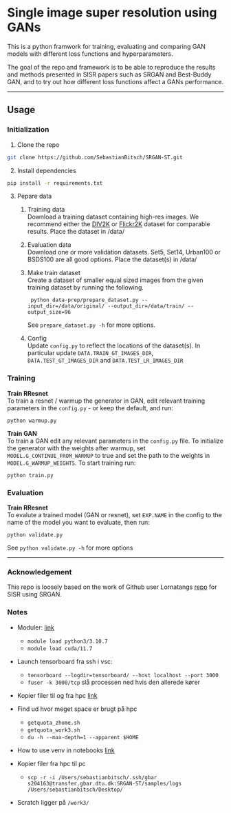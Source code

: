 # Single image super resolution using GANs

This is a python framwork for training, evaluating and comparing GAN models with different loss functions and hyperparameters. 

The goal of the repo and framework is to be able to reproduce the results and methods presented in SISR papers such as SRGAN and Best-Buddy GAN, and to try out how different loss functions affect a GANs performance.
***

## Usage

### Initialization
1. Clone the repo
```bash
git clone https://github.com/SebastianBitsch/SRGAN-ST.git
```

2. Install dependencies
```bash
pip install -r requirements.txt
```

3. Pepare data
    1. Training data\
    Download a training dataset containing high-res images. We recommend either the [DIV2K](https://data.vision.ee.ethz.ch/cvl/DIV2K/) or [Flickr2K](https://cv.snu.ac.kr/research/EDSR/Flickr2K.tar) dataset for comparable results. Place the dataset in /data/
    
    2. Evaluation data\
    Download one or more validation datasets. Set5, Set14, Urban100 or BSDS100 are all good options. Place the dataset(s) in /data/

    3. Make train dataset\
    Create a dataset of smaller equal sized images from the given training dataset by running the following.

            python data-prep/prepare_dataset.py --input_dir=/data/original/ --output_dir=/data/train/ --output_size=96

        See ```prepare_dataset.py -h``` for more options.

    3. Config\
    Update ```config.py``` to reflect the locations of the dataset(s). In particular update ```DATA.TRAIN_GT_IMAGES_DIR```, ```DATA.TEST_GT_IMAGES_DIR``` and ```DATA.TEST_LR_IMAGES_DIR```

### Training
**Train RResnet**\
To train a resnet / warmup the generator in GAN, edit relevant training parameters in the ```config.py``` - or keep the default, and run:
    
    python warmup.py
    
**Train GAN**\
To train a GAN edit any relevant parameters in the ```config.py``` file. To initialize the generator with the weights after warmup, set ```MODEL.G_CONTINUE_FROM_WARMUP``` to true and set the path to the weights in ```MODEL.G_WARMUP_WEIGHTS```. To start training run:

    python train.py

    
### Evaluation
**Train RResnet**\
To evalute a trained model (GAN or resnet), set ```EXP.NAME``` in the config to the name of the model you want to evaluate, then run:

    python validate.py

See ```python validate.py -h``` for more options

***

### Acknowledgement
This repo is loosely based on the work of Github user Lornatangs [repo](https://github.com/Lornatang/SRGAN-PyTorch) for SISR using SRGAN.


### Notes
* Moduler: [link](https://www.hpc.dtu.dk/?page_id=282)
    - ```module load python3/3.10.7```
    - ```module load cuda/11.7```

* Launch tensorboard fra ssh i vsc:
    - ```tensorboard --logdir=tensorboard/ --host localhost --port 3000```
    - ```fuser -k 3000/tcp``` slå processen ned hvis den allerede kører

* Kopier filer til og fra hpc [link](https://www.gbar.dtu.dk/index.php/faq/78-home-directory)

* Find ud hvor meget space er brugt på hpc
    - ```getquota_zhome.sh```
    - ```getquota_work3.sh```
    - ```du -h --max-depth=1 --apparent $HOME```

* How to use venv in notebooks [link](https://anbasile.github.io/posts/2017-06-25-jupyter-venv/)
* Kopier filer fra hpc til pc
    - ```scp -r -i /Users/sebastianbitsch/.ssh/gbar s204163@transfer.gbar.dtu.dk:SRGAN-ST/samples/logs /Users/sebastianbitsch/Desktop/```
* Scratch ligger på ```/work3/```
